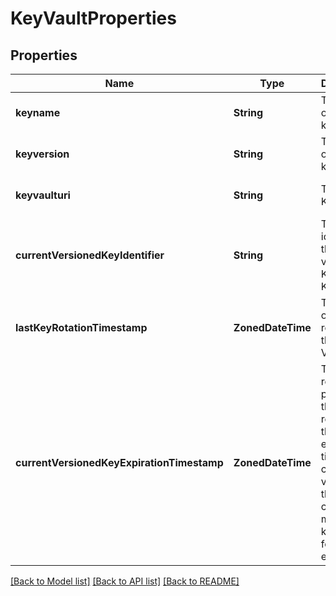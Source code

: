 # KeyVaultProperties


## Properties
Name | Type | Description | Notes
------------ | ------------- | ------------- | -------------
**keyname** | **String** | The name of KeyVault key. | [optional] [default to nothing]
**keyversion** | **String** | The version of KeyVault key. | [optional] [default to nothing]
**keyvaulturi** | **String** | The Uri of KeyVault. | [optional] [default to nothing]
**currentVersionedKeyIdentifier** | **String** | The object identifier of the current versioned Key Vault Key in use. | [optional] [readonly] [default to nothing]
**lastKeyRotationTimestamp** | **ZonedDateTime** | Timestamp of last rotation of the Key Vault Key. | [optional] [readonly] [default to nothing]
**currentVersionedKeyExpirationTimestamp** | **ZonedDateTime** | This is a read only property that represents the expiration time of the current version of the customer managed key used for encryption. | [optional] [readonly] [default to nothing]


[[Back to Model list]](../README.md#models) [[Back to API list]](../README.md#api-endpoints) [[Back to README]](../README.md)



